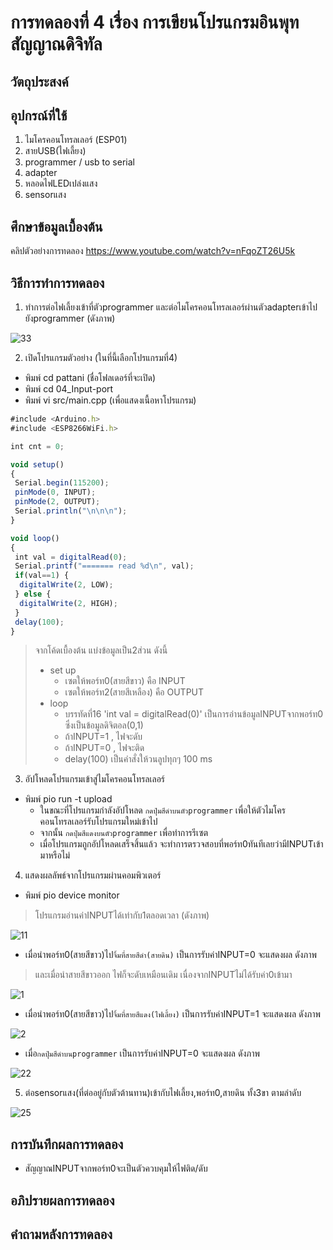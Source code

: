 # การทดลองที่ 4 เรื่อง การเขียนโปรแกรมอินพุทสัญญาณดิจิทัล
## วัตถุประสงค์

## อุปกรณ์ที่ใช้
1. ไมโครคอนโทรลเลอร์ (ESP01)
2. สายUSB(ไฟเลี้ยง)
3. programmer / usb to serial
4. adapter
5. หลอดไฟLEDเปล่งแสง
6. sensorแสง
## ศึกษาข้อมูลเบื้องต้น
คลิปตัวอย่างการทดลอง https://www.youtube.com/watch?v=nFqoZT26U5k
## วิธีการทำการทดลอง
1. ทำการต่อไฟเลี้ยงเข้าที่ตัวprogrammer และต่อไมโครคอนโทรลเลอร์ผ่านตัวadapterเข้าไปยังprogrammer (ดังภาพ)

![33](https://user-images.githubusercontent.com/80879818/112346747-d51a9800-8cf8-11eb-824c-b69084d3c0ad.jpg)

2. เปิดโปรแกรมตัวอย่าง (ในที่นี้เลือกโปรแกรมที่4)
* พิมพ์ cd pattani (ชื่อโฟลเดอร์ที่จะเปิด)
* พิมพ์ cd 04_Input-port
* พิมพ์ vi src/main.cpp (เพื่อแสดงเนื้อหาโปรแกรม)
```javascript
#include <Arduino.h>
#include <ESP8266WiFi.h>

int cnt = 0;

void setup()
{
 Serial.begin(115200);
 pinMode(0, INPUT);
 pinMode(2, OUTPUT);
 Serial.println("\n\n\n");
}

void loop()
{
 int val = digitalRead(0);
 Serial.printf("======= read %d\n", val);
 if(val==1) {
  digitalWrite(2, LOW);
 } else {
  digitalWrite(2, HIGH);
 }
 delay(100);
}
```
> จากโค้ดเบื้องต้น แบ่งข้อมูลเป็น2ส่วน ดังนี้
> * set up
>   * เซตให้พอร์ท0(สายสีขาว) คือ INPUT
>   * เซตให้พอร์ท2(สายสีเหลือง) คือ OUTPUT
> * loop
>   * บรรทัดที่16 'int val = digitalRead(0)' เป็นการอ่านข้อมูลINPUTจากพอร์ท0 ซึ่งเป็นข้อมูลดิจิตอล(0,1)
>   * ถ้าINPUT=1 , ไฟจะดับ
>   * ถ้าINPUT=0 , ไฟจะติด
>   * delay(100) เป็นคำสั่งให้วนลูปทุกๆ 100 ms
3. อัปโหลดโปรแกรมเข้าสู่ไมโครคอนโทรลเลอร์
* พิมพ์ pio run -t upload
  * ในขณะที่โปรแกรมกำลังอัปโหลด `กดปุ่มสีดำบนตัวprogrammer` เพื่อให้ตัวไมโครคอนโทรลเลอร์รับโปรแกรมใหม่เข้าไป
  * จากนั้น `กดปุ่มสีแดงบนตัวprogrammer` เพื่อทำการรีเซต
  * เมื่อโปรแกรมถูกอัปโหลดเสร็จสิ้นแล้ว จะทำการตรวจสอบที่พอร์ท0ทันทีเลยว่ามีINPUTเข้ามาหรือไม่
4. แสดงผลลัพธ์จากโปรแกรมผ่านคอมพิวเตอร์
* พิมพ์ pio device monitor
> โปรแกรมอ่านค่าINPUTได้เท่ากับ1ตลอดเวลา (ดังภาพ)

![11](https://user-images.githubusercontent.com/80879818/112358027-870a9200-8d02-11eb-8f98-9ec0bc5e899d.jpg)

* เมื่อนำพอร์ท0(สายสีขาว)ไป`จิ้มที่สายสีดำ(สายดิน)` เป็นการรับค่าINPUT=0 จะแสดงผล ดังภาพ
> และเมื่อนำสายสีขาวออก ไฟก็จะดับเหมือนเดิม เนื่องจากINPUTไม่ได้รับค่า0เข้ามา

![1](https://user-images.githubusercontent.com/80879818/112358789-3ba4b380-8d03-11eb-9bb2-079116a86bbe.jpg)

* เมื่อนำพอร์ท0(สายสีขาว)ไป`จิ้มที่สายสีแดง(ไฟเลี้ยง)` เป็นการรับค่าINPUT=1 จะแสดงผล ดังภาพ

![2](https://user-images.githubusercontent.com/80879818/112359655-119fc100-8d04-11eb-96c1-33ce1aad1ead.jpg)

* เมื่อ`กดปุ่มสีดำบนprogrammer` เป็นการรับค่าINPUT=0 จะแสดงผล ดังภาพ

![22](https://user-images.githubusercontent.com/80879818/112360235-ac000480-8d04-11eb-9050-1c732bb8b670.jpg)

5. ต่อsensorแสง(ที่ต่ออยู่กับตัวต้านทาน)เข้ากับไฟเลี้ยง,พอร์ท0,สายดิน ทั้ง3ขา ตามลำดับ

![25](https://user-images.githubusercontent.com/80879818/112362130-b15e4e80-8d06-11eb-90b1-5a68e1a94375.jpg)


## การบันทึกผลการทดลอง
* สัญญาณINPUTจากพอร์ท0จะเป็นตัวควบคุมให้ไฟติด/ดับ
## อภิปรายผลการทดลอง

## คำถามหลังการทดลอง
